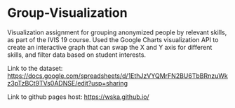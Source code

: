 # Group-Visualization
Visualization assignment for grouping anonymized people by relevant skills, as part of the IVIS 19 course. Used the Google Charts visualization API to create an interactive graph that can swap the X and Y axis for different skills, and filter data based on student interests.


Link to the dataset: https://docs.google.com/spreadsheets/d/1EthJzVYQMrFN2BU6TbBRnzuWkz3pTzBCt9TVs0ADNSE/edit?usp=sharing

Link to github pages host: https://wska.github.io/
